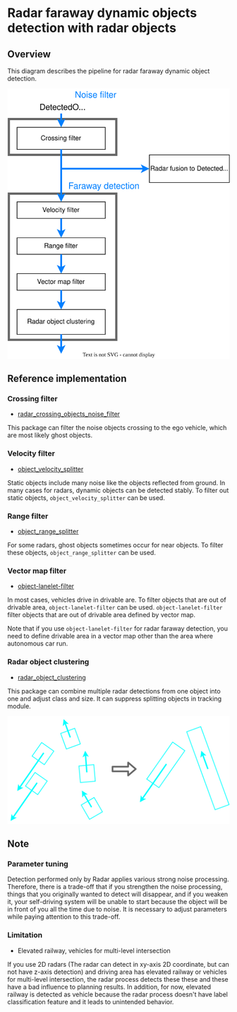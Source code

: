 # Radar faraway dynamic objects detection with radar objects

## Overview

This diagram describes the pipeline for radar faraway dynamic object detection.

![faraway object detection](image/faraway-object-detection.drawio.svg)

## Reference implementation

### Crossing filter

- [radar_crossing_objects_noise_filter](https://github.com/autowarefoundation/autoware.universe/tree/main/perception/autoware_radar_crossing_objects_noise_filter)

This package can filter the noise objects crossing to the ego vehicle, which are most likely ghost objects.

### Velocity filter

- [object_velocity_splitter](https://github.com/autowarefoundation/autoware.universe/tree/main/perception/autoware_object_velocity_splitter)

Static objects include many noise like the objects reflected from ground.
In many cases for radars, dynamic objects can be detected stably.
To filter out static objects, `object_velocity_splitter` can be used.

### Range filter

- [object_range_splitter](https://github.com/autowarefoundation/autoware.universe/tree/main/perception/autoware_object_range_splitter)

For some radars, ghost objects sometimes occur for near objects.
To filter these objects, `object_range_splitter` can be used.

### Vector map filter

- [object-lanelet-filter](https://github.com/autowarefoundation/autoware.universe/blob/main/perception/autoware_detected_object_validation/object-lanelet-filter.md)

In most cases, vehicles drive in drivable are.
To filter objects that are out of drivable area, `object-lanelet-filter` can be used.
`object-lanelet-filter` filter objects that are out of drivable area defined by vector map.

Note that if you use `object-lanelet-filter` for radar faraway detection, you need to define drivable area in a vector map other than the area where autonomous car run.

### Radar object clustering

- [radar_object_clustering](https://github.com/autowarefoundation/autoware.universe/tree/main/perception/autoware_radar_object_clustering)

This package can combine multiple radar detections from one object into one and adjust class and size.
It can suppress splitting objects in tracking module.

![radar_object_clustering](https://raw.githubusercontent.com/autowarefoundation/autoware.universe/main/perception/autoware_radar_object_clustering/docs/radar_clustering.drawio.svg)

## Note

### Parameter tuning

Detection performed only by Radar applies various strong noise processing.
Therefore, there is a trade-off that if you strengthen the noise processing, things that you originally wanted to detect will disappear, and if you weaken it, your self-driving system will be unable to start because the object will be in front of you all the time due to noise.
It is necessary to adjust parameters while paying attention to this trade-off.

### Limitation

- Elevated railway, vehicles for multi-level intersection

If you use 2D radars (The radar can detect in xy-axis 2D coordinate, but can not have z-axis detection) and driving area has elevated railway or vehicles for multi-level intersection, the radar process detects these these and these have a bad influence to planning results.
In addition, for now, elevated railway is detected as vehicle because the radar process doesn't have label classification feature and it leads to unintended behavior.
